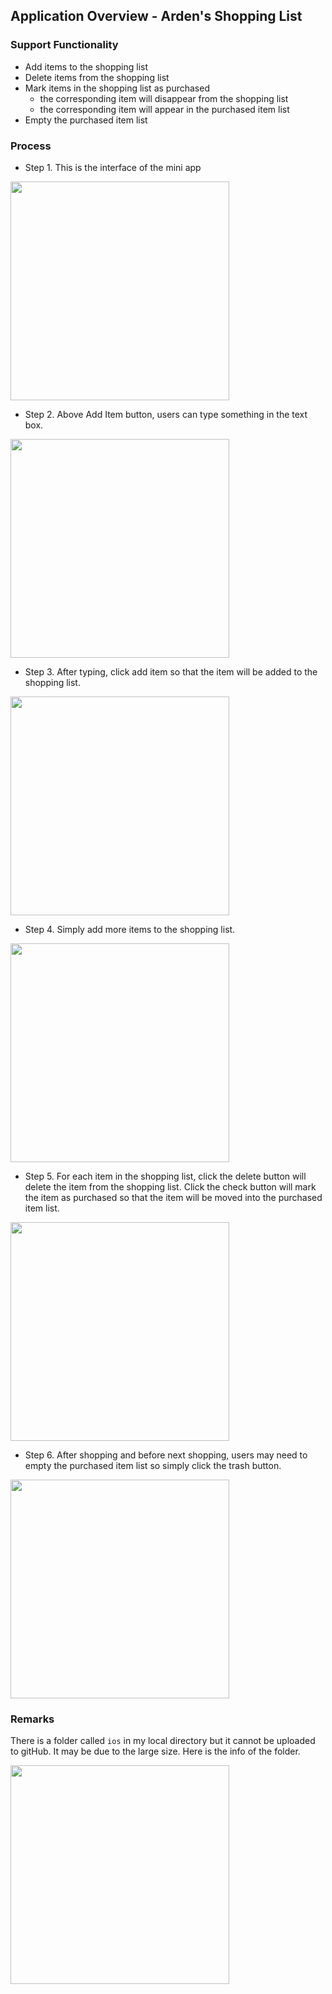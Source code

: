 ## Application Overview - Arden's Shopping List
### Support Functionality
* Add items to the shopping list
* Delete items from the shopping list
* Mark items in the shopping list as purchased
    * the corresponding item will disappear from the shopping list
    * the corresponding item will appear in the purchased item list
* Empty the purchased item list

### Process
* Step 1. This is the interface of the mini app
<kbd>
<img src="./screenshots/1.png" width="350"  >
</kbd>

* Step 2. Above Add Item button, users can type something in the text box.
<kbd>
<img src="./screenshots/2.png" width="350"  >
</kbd>


* Step 3. After typing, click add item so that the item will be added to the shopping list.
<kbd>
<img src="./screenshots/3.png" width="350"  >
</kbd>


* Step 4. Simply add more items to the shopping list.
<kbd>
<img src="./screenshots/4.png" width="350"  >
</kbd>


* Step 5. For each item in the shopping list, click the delete button will delete the item from the shopping list. Click the check button will mark the item as purchased so that the item will be moved into the purchased item list.
<kbd>
<img src="./screenshots/5.png" width="350"  >
</kbd>


* Step 6. After shopping and before next shopping, users may need to empty the purchased item list so simply click the trash button.
<kbd>
<img src="./screenshots/6.png" width="350"  >
</kbd>

### Remarks
There is a folder called `ios` in my local directory but it cannot be uploaded to gitHub. It may be due to the large size. Here is the info of the folder.

<kbd>
<img src="./screenshots/7.png" width="350"  >
</kbd>